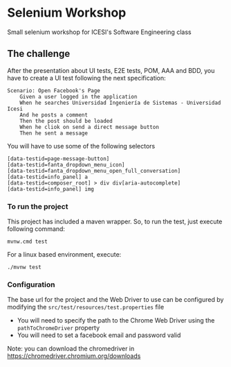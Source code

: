 # Selenium Workshop

Small selenium workshop for ICESI's Software Engineering class  

## The challenge  

After the presentation about UI tests, E2E tests, POM, AAA and BDD, you have to create a UI test following the next specification:  

    Scenario: Open Facebook's Page
        Given a user logged in the application
        When he searches Universidad Ingeniería de Sistemas - Universidad Icesi
        And he posts a comment
        Then the post should be loaded
        When he cliok on send a direct message button
        Then he sent a message

You will have to use some of the following selectors  

    [data-testid=page-message-button]
    [data-testid=fanta_dropdown_menu_icon]
    [data-testid=fanta_dropdown_menu_open_full_conversation]
    [data-testid=info_panel] a
    [data-testid=composer_root] > div div[aria-autocomplete]
    [data-testid=info_panel] img
    
### To run the project
This project has included a maven wrapper. So, to run the test, just execute following command:

    mvnw.cmd test

For a linux based environment, execute:

    ./mvnw test

### Configuration

The base url for the project and the Web Driver to use can be configured by modifying the `src/test/resources/test.properties` file

* You will need to specify the path to the Chrome Web Driver using the `pathToChromeDriver` property  
* You will need to set a facebook email and password valid

Note: you can download the chromedriver in https://chromedriver.chromium.org/downloads